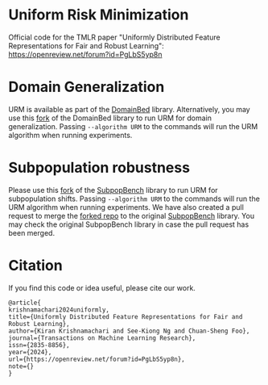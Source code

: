 # Uniform Risk Minimization
Official code for the TMLR paper "Uniformly Distributed Feature Representations for Fair and Robust Learning": https://openreview.net/forum?id=PgLbS5yp8n

# Domain Generalization 
URM is available as part of the [DomainBed](https://github.com/facebookresearch/DomainBed) library. Alternatively, you may use this [fork](https://github.com/kiranchari/DomainBed/tree/URM) of the DomainBed library to run URM for domain generalization. Passing ```--algorithm URM``` to the commands will run the URM algorithm when running experiments.

# Subpopulation robustness
Please use this [fork](https://github.com/kiranchari/SubpopBench/tree/URM) of the [SubpopBench](https://github.com/YyzHarry/SubpopBench) library to run URM for subpopulation shifts. Passing ```--algorithm URM``` to the commands will run the URM algorithm when running experiments.
We have also created a pull request to merge the [forked repo](https://github.com/kiranchari/SubpopBench/tree/URM) to the original [SubpopBench](https://github.com/YyzHarry/SubpopBench) library. 
You may check the original SubpopBench library in case the pull request has been merged.

# Citation
If you find this code or idea useful, please cite our work.

```
@article{
krishnamachari2024uniformly,
title={Uniformly Distributed Feature Representations for Fair and Robust Learning},
author={Kiran Krishnamachari and See-Kiong Ng and Chuan-Sheng Foo},
journal={Transactions on Machine Learning Research},
issn={2835-8856},
year={2024},
url={https://openreview.net/forum?id=PgLbS5yp8n},
note={}
}
```
